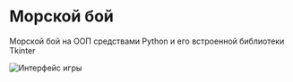 Морской бой
==============

Морской бой на ООП средствами Python и его встроенной библиотеки Tkinter

![Интерфейс игры](https://dl.dropboxusercontent.com/u/31601347/sea_battle.PNG)
